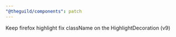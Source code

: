 ```yaml
---
"@theguild/components": patch
---
```


Keep firefox highlight fix className on the HighlightDecoration (v9)
